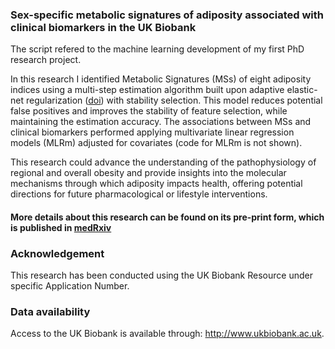 ### Sex-specific metabolic signatures of adiposity associated with clinical biomarkers in the UK Biobank

The script refered to the machine learning development of my first PhD research project.

In this research I identified Metabolic Signatures (MSs) of eight adiposity indices using a multi-step estimation algorithm built upon adaptive elastic-net regularization ([doi](http://dx.doi.org/10.1080/00949655.2015.1016944)) with stability selection.
This model reduces potential false positives and improves the stability of feature selection, while maintaining the estimation accuracy. The associations between MSs and clinical biomarkers performed applying multivariate linear regression models (MLRm) adjusted for covariates (code for MLRm is not shown).

This research could advance the understanding of the pathophysiology of regional and overall obesity and provide insights into the molecular mechanisms through which adiposity impacts health, offering potential directions for future pharmacological or lifestyle interventions.

#### More details about this research can be found on its pre-print form, which is published in [medRxiv](https://doi.org/10.1101/2025.01.23.25321010)

### Acknowledgement
This research has been conducted using the UK Biobank Resource under specific Application Number. 

### Data availability
Access to the UK Biobank is available through: http://www.ukbiobank.ac.uk.
